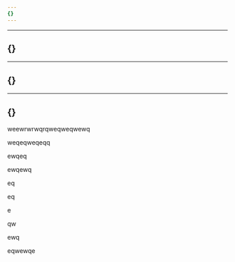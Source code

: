 ```yaml
---
{}
---
```

---
{}
---
---

{}
--

---

{}
--

weewrwrwqrqweqweqwewq

weqeqweqeqq

ewqeq

ewqewq

eq

eq

e

qw

ewq

eqwewqe
